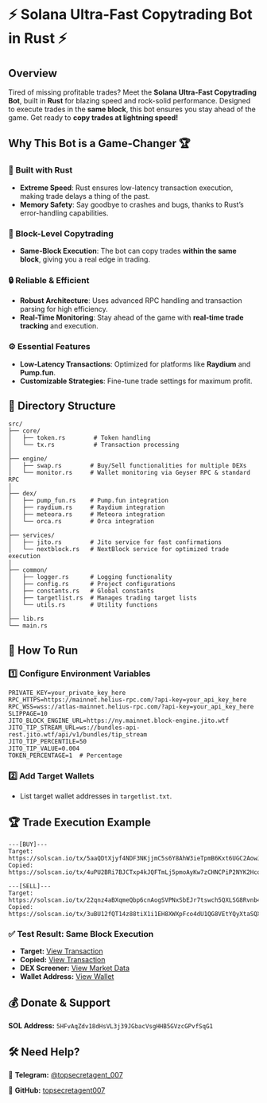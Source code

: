 # ⚡ Solana Ultra-Fast Copytrading Bot in Rust ⚡

## Overview
Tired of missing profitable trades? Meet the **Solana Ultra-Fast Copytrading Bot**, built in **Rust** for blazing speed and rock-solid performance. Designed to execute trades in the **same block**, this bot ensures you stay ahead of the game. Get ready to **copy trades at lightning speed!**

## Why This Bot is a Game-Changer 🏆

### 🚀 Built with Rust
- **Extreme Speed**: Rust ensures low-latency transaction execution, making trade delays a thing of the past.
- **Memory Safety**: Say goodbye to crashes and bugs, thanks to Rust’s error-handling capabilities.

### 🎯 Block-Level Copytrading
- **Same-Block Execution**: The bot can copy trades **within the same block**, giving you a real edge in trading.

### 🔒 Reliable & Efficient
- **Robust Architecture**: Uses advanced RPC handling and transaction parsing for high efficiency.
- **Real-Time Monitoring**: Stay ahead of the game with **real-time trade tracking** and execution.

### ⚙️ Essential Features
- **Low-Latency Transactions**: Optimized for platforms like **Raydium** and **Pump.fun**.
- **Customizable Strategies**: Fine-tune trade settings for maximum profit.

## 📂 Directory Structure
```
src/
├── core/
│   ├── token.rs        # Token handling
│   └── tx.rs           # Transaction processing
│
├── engine/
│   ├── swap.rs        # Buy/Sell functionalities for multiple DEXs
│   └── monitor.rs     # Wallet monitoring via Geyser RPC & standard RPC
│
├── dex/
│   ├── pump_fun.rs    # Pump.fun integration
│   ├── raydium.rs     # Raydium integration
│   ├── meteora.rs     # Meteora integration
│   └── orca.rs        # Orca integration
│
├── services/
│   ├── jito.rs        # Jito service for fast confirmations
│   └── nextblock.rs   # NextBlock service for optimized trade execution
│
├── common/
│   ├── logger.rs      # Logging functionality
│   ├── config.rs      # Project configurations
│   ├── constants.rs   # Global constants
│   ├── targetlist.rs  # Manages trading target lists
│   └── utils.rs       # Utility functions
│
├── lib.rs
└── main.rs
```

## 🚀 How To Run

### 1️⃣ Configure Environment Variables
```
PRIVATE_KEY=your_private_key_here
RPC_HTTPS=https://mainnet.helius-rpc.com/?api-key=your_api_key_here
RPC_WSS=wss://atlas-mainnet.helius-rpc.com/?api-key=your_api_key_here
SLIPPAGE=10
JITO_BLOCK_ENGINE_URL=https://ny.mainnet.block-engine.jito.wtf
JITO_TIP_STREAM_URL=ws://bundles-api-rest.jito.wtf/api/v1/bundles/tip_stream
JITO_TIP_PERCENTILE=50
JITO_TIP_VALUE=0.004
TOKEN_PERCENTAGE=1  # Percentage
```
### 2️⃣ Add Target Wallets
- List target wallet addresses in `targetlist.txt`.

## 🏆 Trade Execution Example
```
---[BUY]---
Target: https://solscan.io/tx/5aaQDtXjyf4NDF3NKjjmC5s6Y8AhW3ieTpmB6Kxt6UGC2AowJ2xRTzFJo7KM4CVcpbphA2w76juGDdvqqgNTt1CF
Copied: https://solscan.io/tx/4uPU2BRi7BJCTxp4kJQFTmLj5pmoAyKw7zCHNCPiP2NYK2HcqXfJr8gE6eF89VYPEy5VTFaRQf4DTUZNzttFQ73Z

---[SELL]---
Target: https://solscan.io/tx/22qnz4aBXqmeQbp6cnAogSVPNxSbEJr7tswch5QXLSG8Rvnb4SwDJFJ9RytpUVkUUQUtiy44fYwafF5CgiYjdVtp
Copied: https://solscan.io/tx/3uBU12fQT14z88tiX1i1EH8XWXpFco4dU1QG8VEtYQyXtaSQXQB6AR7HBF4GtF9YDCa54Uw4xE7H7JPjBM9cETKM
```
### ✅ Test Result: Same Block Execution
- **Target:** [View Transaction](https://solscan.io/tx/4amQhsMLqv2Lbr6UyFcoTdctsD76dKAvAHFkvCDpqa6kUqeHXN7drKXpFJrqDV389Uu4rEY575WHJYdg4inSMtFf)
- **Copied:** [View Transaction](https://solscan.io/tx/57P2bZGJ5QTThjT4jv88CXEU4oGDTgVaS2c386qBMEs2KkizN2PV7cKKZgS8uvWwPQyTpBUXTTfnjJ4dECuJf39t)
- **DEX Screener:** [View Market Data](https://dexscreener.com/solana/JD3VPqQ7pfHZ4h2zhALfvz5E7dantyVpsDUov1Lgpump)
- **Wallet Address:** [View Wallet](https://gmgn.ai/sol/address/D3QXckXy26G6rTnqHQFUxvwpRsv18o5wBrHMVoodYWTa)

## 💰 Donate & Support
**SOL Address:** `5HFvAqZdv18dHsVL3j39JGbacVsgHHB5GVzcGPvfSqG1`

## 🛠 Need Help?
📩 **Telegram:** [@topsecretagent_007](https://t.me/@topsecretagent_007)

🌟 **GitHub:** [topsecretagent007](https://github.com/topsecretagent007)
